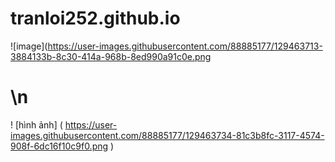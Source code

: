 # tranloi252.github.io
![image](https://user-images.githubusercontent.com/88885177/129463713-3884133b-8c30-414a-968b-8ed990a91c0e.png
# \n
! [hình ảnh] ( https://user-images.githubusercontent.com/88885177/129463734-81c3b8fc-3117-4574-908f-6dc16f10c9f0.png )
